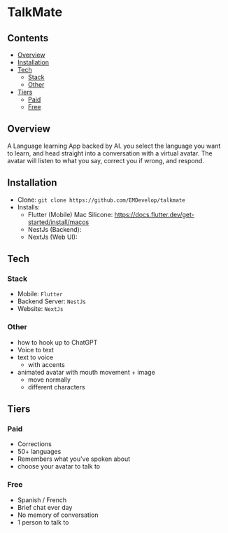 # TalkMate

## Contents

- [Overview](#overview)
- [Installation](#installation)
- [Tech](#tech)
  - [Stack](#stack)
  - [Other](#other)
- [Tiers](#tiers)
  - [Paid](#paid)
  - [Free](#free)

## Overview

A Language learning App backed by AI. you select the language you want to learn, and head straight into a conversation with a virtual avatar. The avatar will listen to what you say, correct you if wrong, and respond.

## Installation

- Clone: `git clone https://github.com/EMDevelop/talkmate`
- Installs:
  - Flutter (Mobile) Mac Silicone: https://docs.flutter.dev/get-started/install/macos
  - NestJs (Backend):
  - NextJs (Web UI):

## Tech

### Stack

- Mobile: `Flutter`
- Backend Server: `NestJs`
- Website: `NextJs`

### Other

- how to hook up to ChatGPT
- Voice to text
- text to voice
  - with accents
- animated avatar with mouth movement + image
  - move normally
  - different characters

## Tiers

### Paid

- Corrections
- 50+ languages
- Remembers what you've spoken about
- choose your avatar to talk to

### Free

- Spanish / French
- Brief chat ever day
- No memory of conversation
- 1 person to talk to
